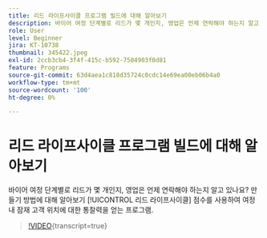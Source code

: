 ```yaml
---
title: 리드 라이프사이클 프로그램 빌드에 대해 알아보기
description: 바이어 여정 단계별로 리드가 몇 개인지, 영업은 언제 연락해야 하는지 알고 있나요? 만들기 방법에 대해 알아보기 [!UICONTROL 리드 라이프사이클] 점수를 사용하여 여정 내 잠재 고객 위치에 대한 통찰력을 얻는 프로그램.
role: User
level: Beginner
jira: KT-10738
thumbnail: 345422.jpeg
exl-id: 2ccb3cb4-3f4f-415c-b592-7504903f0d81
feature: Programs
source-git-commit: 63d4aea1c818d35724c0cdc14e69ea00eb06b4a0
workflow-type: tm+mt
source-wordcount: '100'
ht-degree: 0%

---
```


# 리드 라이프사이클 프로그램 빌드에 대해 알아보기

바이어 여정 단계별로 리드가 몇 개인지, 영업은 언제 연락해야 하는지 알고 있나요? 만들기 방법에 대해 알아보기 [!UICONTROL 리드 라이프사이클] 점수를 사용하여 여정 내 잠재 고객 위치에 대한 통찰력을 얻는 프로그램.

>[!VIDEO](https://video.tv.adobe.com/v/345422/?quality=12&learn=on){transcript=true}
